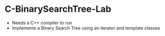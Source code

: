 # C-BinarySearchTree-Lab
 - Needs a C++ compiler to run
 - Implements a Binary Search Tree using an iterator and template classes
